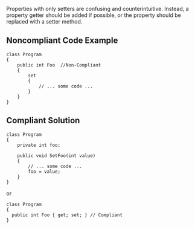 
Properties with only setters are confusing and counterintuitive. Instead, a property getter should be added if possible, or the property should be replaced with a setter method.

## Noncompliant Code Example


    class Program
    {
        public int Foo  //Non-Compliant
        {
            set
            {
                // ... some code ...
            }
        }
    }


## Compliant Solution


    class Program
    {
        private int foo;
    
        public void SetFoo(int value)
        {
            // ... some code ...
            foo = value;
        }
    }


or


    class Program
    {
      public int Foo { get; set; } // Compliant
    }

